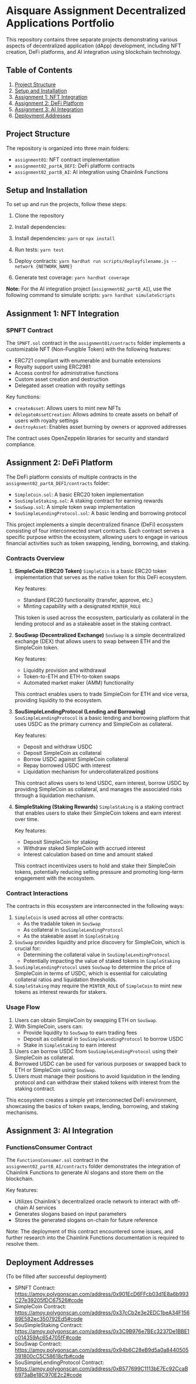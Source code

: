 # Aisquare Assignment Decentralized Applications Portfolio

This repository contains three separate projects demonstrating various aspects of decentralized application (dApp) development, including NFT creation, DeFi platforms, and AI integration using blockchain technology.

## Table of Contents

1. [Project Structure](#project-structure)
2. [Setup and Installation](#setup-and-installation)
3. [Assignment 1: NFT Integration](#assignment-1-nft-integration)
4. [Assignment 2: DeFi Platform](#assignment-2-defi-platform)
5. [Assignment 3: AI Integration](#assignment-3-ai-integration)
6. [Deployment Addresses](#deployment-addresses)

## Project Structure

The repository is organized into three main folders:

- `assignment01`: NFT contract implementation
- `assignment02_partA_DEFI`: DeFi platform contracts
- `assignment02_partB_AI`: AI integration using Chainlink Functions

## Setup and Installation

To set up and run the projects, follow these steps:

1. Clone the repository
2. Install dependencies:

3. Install dependencies: `yarn` or `npx install`

4. Run tests: `yarn test`

5. Deploy contracts: `yarn hardhat run scripts/deployfilename.js --network {NETWORK_NAME}`

6. Generate test coverage: `yarn hardhat coverage`

**Note:** For the AI integration project (`assignment02_partB_AI`), use the following command to simulate scripts: `yarn hardhat simulateScripts`

## Assignment 1: NFT Integration

### SPNFT Contract

The `SPNFT.sol` contract in the `assignment01/contracts` folder implements a customizable NFT (Non-Fungible Token) with the following features:

- ERC721 compliant with enumerable and burnable extensions
- Royalty support using ERC2981
- Access control for administrative functions
- Custom asset creation and destruction
- Delegated asset creation with royalty settings

Key functions:

- `createAsset`: Allows users to mint new NFTs
- `delegateAssetCreation`: Allows admins to create assets on behalf of users with royalty settings
- `destroyAsset`: Enables asset burning by owners or approved addresses

The contract uses OpenZeppelin libraries for security and standard compliance.

## Assignment 2: DeFi Platform

The DeFi platform consists of multiple contracts in the `assignment02_partA_DEFI/contracts` folder:

- `SimpleCoin.sol`: A basic ERC20 token implementation
- `SouSimpleStaking.sol`: A staking contract for earning rewards
- `SouSwap.sol`: A simple token swap implementation
- `SouSimpleLendingProtocol.sol`: A basic lending and borrowing protocol

This project implements a simple decentralized finance (DeFi) ecosystem consisting of four interconnected smart contracts. Each contract serves a specific purpose within the ecosystem, allowing users to engage in various financial activities such as token swapping, lending, borrowing, and staking.

### Contracts Overview

1. **SimpleCoin (ERC20 Token)**
   `SimpleCoin` is a basic ERC20 token implementation that serves as the native token for this DeFi ecosystem.

   Key features:

   - Standard ERC20 functionality (transfer, approve, etc.)
   - Minting capability with a designated `MINTER_ROLE`

   This token is used across the ecosystem, particularly as collateral in the lending protocol and as a stakeable asset in the staking contract.

2. **SouSwap (Decentralized Exchange)**
   `SouSwap` is a simple decentralized exchange (DEX) that allows users to swap between ETH and the SimpleCoin token.

   Key features:

   - Liquidity provision and withdrawal
   - Token-to-ETH and ETH-to-token swaps
   - Automated market maker (AMM) functionality

   This contract enables users to trade SimpleCoin for ETH and vice versa, providing liquidity to the ecosystem.

3. **SouSimpleLendingProtocol (Lending and Borrowing)**
   `SouSimpleLendingProtocol` is a basic lending and borrowing platform that uses USDC as the primary currency and SimpleCoin as collateral.

   Key features:

   - Deposit and withdraw USDC
   - Deposit SimpleCoin as collateral
   - Borrow USDC against SimpleCoin collateral
   - Repay borrowed USDC with interest
   - Liquidation mechanism for undercollateralized positions

   This contract allows users to lend USDC, earn interest, borrow USDC by providing SimpleCoin as collateral, and manages the associated risks through a liquidation mechanism.

4. **SimpleStaking (Staking Rewards)**
   `SimpleStaking` is a staking contract that enables users to stake their SimpleCoin tokens and earn interest over time.

   Key features:

   - Deposit SimpleCoin for staking
   - Withdraw staked SimpleCoin with accrued interest
   - Interest calculation based on time and amount staked

   This contract incentivizes users to hold and stake their SimpleCoin tokens, potentially reducing selling pressure and promoting long-term engagement with the ecosystem.

### Contract Interactions

The contracts in this ecosystem are interconnected in the following ways:

1. `SimpleCoin` is used across all other contracts:
   - As the tradable token in `SouSwap`
   - As collateral in `SouSimpleLendingProtocol`
   - As the stakeable asset in `SimpleStaking`
2. `SouSwap` provides liquidity and price discovery for SimpleCoin, which is crucial for:
   - Determining the collateral value in `SouSimpleLendingProtocol`
   - Potentially impacting the value of staked tokens in `SimpleStaking`
3. `SouSimpleLendingProtocol` uses `SouSwap` to determine the price of SimpleCoin in terms of USDC, which is essential for calculating collateral ratios and liquidation thresholds.
4. `SimpleStaking` may require the `MINTER_ROLE` of `SimpleCoin` to mint new tokens as interest rewards for stakers.

### Usage Flow

1. Users can obtain SimpleCoin by swapping ETH on `SouSwap`.
2. With SimpleCoin, users can:
   - Provide liquidity to `SouSwap` to earn trading fees
   - Deposit as collateral in `SouSimpleLendingProtocol` to borrow USDC
   - Stake in `SimpleStaking` to earn interest
3. Users can borrow USDC from `SouSimpleLendingProtocol` using their SimpleCoin as collateral.
4. Borrowed USDC can be used for various purposes or swapped back to ETH or SimpleCoin using `SouSwap`.
5. Users must manage their positions to avoid liquidation in the lending protocol and can withdraw their staked tokens with interest from the staking contract.

This ecosystem creates a simple yet interconnected DeFi environment, showcasing the basics of token swaps, lending, borrowing, and staking mechanisms.

## Assignment 3: AI Integration

### FunctionsConsumer Contract

The `FunctionsConsumer.sol` contract in the `assignment02_partB_AI/contracts` folder demonstrates the integration of Chainlink Functions to generate AI slogans and store them on the blockchain.

Key features:

- Utilizes Chainlink's decentralized oracle network to interact with off-chain AI services
- Generates slogans based on input parameters
- Stores the generated slogans on-chain for future reference

Note: The deployment of this contract encountered some issues, and further research into the Chainlink Functions documentation is required to resolve them.

## Deployment Addresses

(To be filled after successful deployment)

- SPNFT Contract: https://amoy.polygonscan.com/address/0x901EcD6FFcb03d1E8a6b993C27e39205fDC67526#code
- SimpleCoin Contract: https://amoy.polygonscan.com/address/0x37cCb2e3e2EDC1beA34F15689E582ec350792Ed5#code
- SouSimpleStaking Contract: https://amoy.polygonscan.com/address/0x3C9B976e7BEc3237De1BBE1c014359Ac654705fF#code
- SouSwap Contract: https://amoy.polygonscan.com/address/0x94b6C28eB9d5a0a8440505391800cC5C58618cfb#code
- SouSimpleLendingProtocol Contract: https://amoy.polygonscan.com/address/0xB577699C1113bE7Ec92CcaB6973aBe18C970E2c2#code
